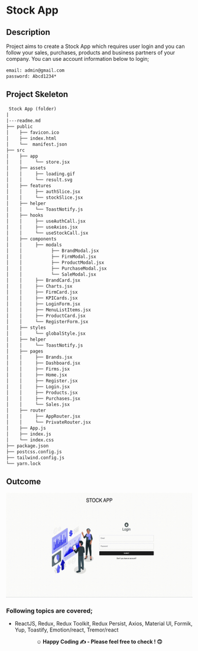 

# Stock App 

## Description

Project aims to create a Stock App which requires user login and you can follow your sales, purchases, products and business partners of your company.
You can use account information below to login;
```
email: admin@gmail.com
password: Abcd1234*
```

## Project Skeleton

```
 Stock App (folder)
|
|---readme.md 
├── public
│    ├── favicon.ico
│    ├── index.html
│    └──  manifest.json
├── src
│    ├── app
│    │     └── store.jsx
│    ├── assets
│    │     ├── loading.gif
│    │     └── result.svg
│    ├── features
│    │     ├── authSlice.jsx
│    │     └── stockSlice.jsx
│    ├── helper
│    │     └── ToastNotify.js
│    ├── hooks
│    │     ├── useAuthCall.jsx
│    │     ├── useAxios.jsx
│    │     └── useStockCall.jsx
│    ├── components
│    │     ├── modals
│    │           ├── BrandModal.jsx
│    │           ├── FirmModal.jsx
│    │           ├── ProductModal.jsx
│    │           ├── PurchaseModal.jsx
│    │           └── SaleModal.jsx
│    │     ├── BrandCard.jsx
│    │     ├── Charts.jsx
│    │     ├── FirmCard.jsx
│    │     ├── KPICards.jsx
│    │     ├── LoginForm.jsx
│    │     ├── MenuListItems.jsx
│    │     ├── ProductCard.jsx
│    │     └── RegisterForm.jsx
│    ├── styles
│    │     └── globalStyle.jsx
│    ├── helper
│    │     └── ToastNotify.js
│    ├── pages
│    │     ├── Brands.jsx
│    │     ├── Dashboard.jsx
│    │     ├── Firms.jsx
│    │     ├── Home.jsx
│    │     ├── Register.jsx
│    │     ├── Login.jsx
│    │     ├── Products.jsx
│    │     ├── Purchases.jsx
│    │     └── Sales.jsx
│    ├── router
│    │     ├── AppRouter.jsx
│    │     └── PrivateRouter.jsx
│    ├── App.js
│    ├── index.js
│    └── index.css
├── package.json
├── postcss.config.js
├── tailwind.config.js
└── yarn.lock
```

## Outcome

![Project Snapshot](./src/assets/stock-app.gif)


### Following topics are covered;

- ReactJS, Redux, Redux Toolkit, Redux Persist, Axios, Material UI, Formik, Yup, Toastify, Emotion/react, Tremor/react


**<p align="center">&#9786; Happy Coding &#9997; - Please feel free to check ! 🙃 </p>**

